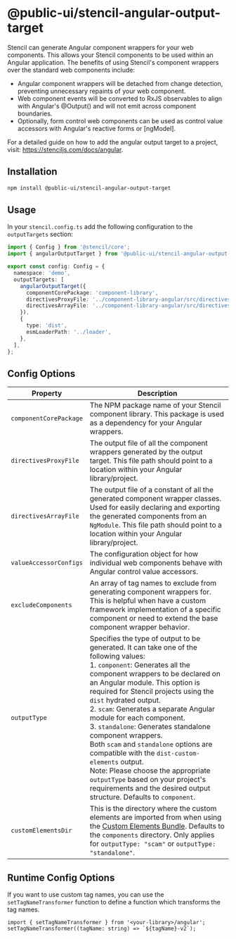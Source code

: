 # @public-ui/stencil-angular-output-target

Stencil can generate Angular component wrappers for your web components. This allows your Stencil components to be used within an Angular application. The benefits of using Stencil's component wrappers over the standard web components include:

- Angular component wrappers will be detached from change detection, preventing unnecessary repaints of your web component.
- Web component events will be converted to RxJS observables to align with Angular's @Output() and will not emit across component boundaries.
- Optionally, form control web components can be used as control value accessors with Angular's reactive forms or [ngModel].

For a detailed guide on how to add the angular output target to a project, visit: https://stenciljs.com/docs/angular.

## Installation

```bash
npm install @public-ui/stencil-angular-output-target
```

## Usage

In your `stencil.config.ts` add the following configuration to the `outputTargets` section:

```ts
import { Config } from '@stencil/core';
import { angularOutputTarget } from '@public-ui/stencil-angular-output-target';

export const config: Config = {
  namespace: 'demo',
  outputTargets: [
    angularOutputTarget({
      componentCorePackage: 'component-library',
      directivesProxyFile: '../component-library-angular/src/directives/proxies.ts',
      directivesArrayFile: '../component-library-angular/src/directives/index.ts',
    }),
    {
      type: 'dist',
      esmLoaderPath: '../loader',
    },
  ],
};
```

## Config Options

| Property               | Description                                                                                                                                                                                                                                                                                                                                                                                                                                                                                                                                                                                                                                                                                                              |
| ---------------------- | ------------------------------------------------------------------------------------------------------------------------------------------------------------------------------------------------------------------------------------------------------------------------------------------------------------------------------------------------------------------------------------------------------------------------------------------------------------------------------------------------------------------------------------------------------------------------------------------------------------------------------------------------------------------------------------------------------------------------ |
| `componentCorePackage` | The NPM package name of your Stencil component library. This package is used as a dependency for your Angular wrappers.                                                                                                                                                                                                                                                                                                                                                                                                                                                                                                                                                                                                  |
| `directivesProxyFile`  | The output file of all the component wrappers generated by the output target. This file path should point to a location within your Angular library/project.                                                                                                                                                                                                                                                                                                                                                                                                                                                                                                                                                             |
| `directivesArrayFile`  | The output file of a constant of all the generated component wrapper classes. Used for easily declaring and exporting the generated components from an `NgModule`. This file path should point to a location within your Angular library/project.                                                                                                                                                                                                                                                                                                                                                                                                                                                                        |
| `valueAccessorConfigs` | The configuration object for how individual web components behave with Angular control value accessors.                                                                                                                                                                                                                                                                                                                                                                                                                                                                                                                                                                                                                  |
| `excludeComponents`    | An array of tag names to exclude from generating component wrappers for. This is helpful when have a custom framework implementation of a specific component or need to extend the base component wrapper behavior.                                                                                                                                                                                                                                                                                                                                                                                                                                                                                                      |
| `outputType`           | Specifies the type of output to be generated. It can take one of the following values: <br />1. `component`: Generates all the component wrappers to be declared on an Angular module. This option is required for Stencil projects using the `dist` hydrated output.<br /> 2. `scam`: Generates a separate Angular module for each component.<br /> 3. `standalone`: Generates standalone component wrappers.<br /> Both `scam` and `standalone` options are compatible with the `dist-custom-elements` output. <br />Note: Please choose the appropriate `outputType` based on your project's requirements and the desired output structure. Defaults to `component`. |
| `customElementsDir`    | This is the directory where the custom elements are imported from when using the [Custom Elements Bundle](https://stenciljs.com/docs/custom-elements). Defaults to the `components` directory. Only applies for `outputType: "scam"` or `outputType: "standalone"`.                                                                                                                                                                                                                                                                                                                                                                                                                                                                                        |

## Runtime Config Options

If you want to use custom tag names, you can use the `setTagNameTransformer` function to define a function which transforms the tag names.

```tsx
import { setTagNameTransformer } from '<your-library>/angular';
setTagNameTransformer((tagName: string) => `${tagName}-v2`);
````